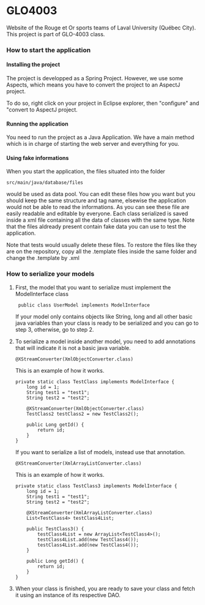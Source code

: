 GLO4003
=======

Website of the Rouge et Or sports teams of Laval University (Québec City).
This project is part of GLO-4003 class.

### How to start the application

#### Installing the project

The project is developped as a Spring Project. However, we use some Aspects, which means you have to convert the project to an AspectJ project.

To do so, right click on your project in Eclipse explorer, then "configure" and "convert to AspectJ project.

#### Running the application

You need to run the project as a Java Application. We have a main method which is in charge of starting the web server and everything for you.

#### Using fake informations

When you start the application, the files situated into the folder

    src/main/java/database/files
    
would be used as data pool. You can edit these files how you want but you should keep the same structure and tag name, elsewise the application would not be able to read the informations. As you can see these file are easily readable and editable by everyone. Each class serialized is saved inside a xml file containing all the data of classes with the same type. Note that the files aldready present contain fake data you can use to test the application.

Note that tests would usually delete these files. To restore the files like they are on the repository, copy all the .template files inside the same folder and change the .template by .xml 

### How to serialize your models

1. First,  the model that you want to serialize must implement the ModelInterface class

        public class UserModel implements ModelInterface 
    
    If your model only contains objects like String, long and all other basic java
    variables than your class is ready to be serialized and you can go to step 3, otherwise, go to step 2.
    
2.  To serialize a model inside another model, you need to add annotations that will
    indicate it is not a basic java variable.

        @XStreamConverter(XmlObjectConverter.class)
        
    This is an example of how it works.
    
        private static class TestClass implements ModelInterface {
            long id = 1;
            String test1 = "test1";
            String test2 = "test2";
            
            @XStreamConverter(XmlObjectConverter.class)
            TestClass2 testClass2 = new TestClass2();       
        
            public Long getId() {           
                return id;
            }       
        }
    
    If you want to serialize a list of models, instead use that annotation.

        @XStreamConverter(XmlArrayListConverter.class)
        

    This is an example of how it works.
    
        private static class TestClass3 implements ModelInterface {
            long id = 1;
            String test1 = "test1";
            String test2 = "test2";
            
            @XStreamConverter(XmlArrayListConverter.class)
            List<TestClass4> testClass4List;
            
            public TestClass3() {
                testClass4List = new ArrayList<TestClass4>();
                testClass4List.add(new TestClass4());
                testClass4List.add(new TestClass4());
            }           
            
            public Long getId() {           
                return id;
            }       
        }
        
3.  When your class is finished, you are ready to save your class and fetch it
    using an instance of its respective DAO.

    
    
    
